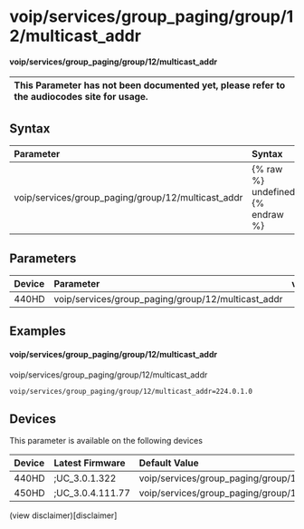 ﻿---
description: voip/services/group_paging/group/12/multicast_addr
search:
    keywords: ['voip','services','group_paging','group','12','multicast_addr']
---

# voip/services/group_paging/group/12/multicast_addr

#### voip/services/group_paging/group/12/multicast_addr


| This Parameter has not been documented yet, please refer to the audiocodes site for usage.  |
| :--- |

## Syntax
| Parameter | Syntax |
| :--- | :--- |
|voip/services/group_paging/group/12/multicast_addr | {% raw %} undefined {% endraw %} |

## Parameters
|Device|Parameter|value|Description|
|:---|:---|:---|:---|
| 440HD | voip/services/group_paging/group/12/multicast_addr |  |  |

## Examples
#### voip/services/group_paging/group/12/multicast_addr

voip/services/group_paging/group/12/multicast_addr

```
voip/services/group_paging/group/12/multicast_addr=224.0.1.0
```

## Devices
This parameter is available on the following devices

| Device | Latest Firmware | Default Value |
|:---|:---|:---|
| 440HD | ;UC_3.0.1.322 | voip/services/group_paging/group/12/multicast_addr=224.0.1.0 
| 450HD | ;UC_3.0.4.111.77 | voip/services/group_paging/group/12/multicast_addr=224.0.1.0 

(view disclaimer)[disclaimer]
